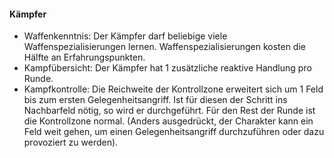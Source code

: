 #### Kämpfer

* Waffenkenntnis: Der Kämpfer darf beliebige viele Waffenspezialisierungen lernen. Waffenspezialisierungen kosten die
Hälfte an Erfahrungspunkten.
* Kampfübersicht: Der Kämpfer hat 1 zusätzliche reaktive Handlung pro Runde.
* Kampfkontrolle: Die Reichweite der Kontrollzone erweitert sich um 1 Feld bis zum ersten Gelegenheitsangriff. Ist für
diesen der Schritt ins Nachbarfeld nötig, so wird er durchgeführt. Für den Rest der Runde ist die Kontrollzone normal.
(Anders ausgedrückt, der Charakter kann ein Feld weit gehen, um einen Gelegenheitsangriff durchzuführen oder dazu
provoziert zu werden).
